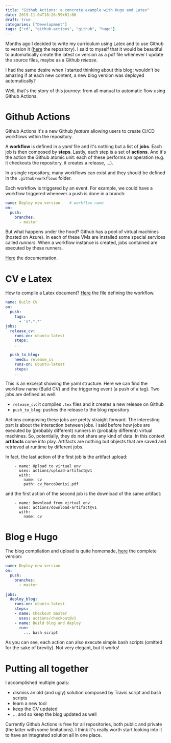 ```yaml
---
title: "Github Actions: a concrete example with Hugo and Latex"
date: 2019-11-04T18:26:59+01:00
draft: true
categories: ["Development"]
tags: ["cd", "github-actions", "github", "hugo"]
---
```


Months ago I decided to write my curriculum using Latex and to use Github to version it ([here](https://github.com/marcodenisi/cv) the repository). I said to myself that it would be beautiful to automatically create the latest cv version as a pdf file whenever I update the source files, maybe as a Github *release*.  

I had the same desire when I started thinking about this blog: wouldn't be amazing if at each new content, a new blog version was deployed automatically?

Well, that's the story of this journey: from all manual to automatic flow using Github Actions.

# Github Actions
Github Actions it's a new Github *feature* allowing users to create CI/CD workflows within the repository.

A **workflow** is defined in a *yaml* file and it's nothing but a list of **jobs**. Each job is then composed by **steps**. Lastly, each step is a set of **actions**. And it's the action the Github atomic unit: each of these performs an operation (e.g. it checkouts the repository, it creates a release, ...). 

In a single repository, many workflows can exist and they should be defined in the `.github/workflows` folder.

Each workflow is triggered by an event. For example, we could have a workflow triggered whenever a push is done in a branch:

```yaml
name: Deploy new version    # workflow name
on: 
  push:
    branches:
      - master
```
But what happens under the hood? Github has a pool of virtual machines (hosted on Azure). In each of these VMs are installed some special services called *runners*. When a workflow instance is created, jobs contained are executed by these runners.

[Here](https://help.github.com/en/github/automating-your-workflow-with-github-actions) the documentation.

# CV e Latex
How to compile a Latex document? [Here](https://github.com/marcodenisi/cv/blob/master/.github/workflows/main.yml) the file defining the workflow.

```yaml
name: Build CV
on:
  push:
    tags:
      - 'v*.*.*'
jobs:
  release_cv:
    runs-on: ubuntu-latest
    steps:
    ...
  
  push_to_blog:
    needs: release_cv
    runs-on: ubuntu-latest
    steps:
    ...
```
This is an excerpt showing the yaml structure. Here we can find the workflow name (Build CV) and the triggering event (a push of a tag). Two jobs are defined as well:

- `release_cv`: it compiles `.tex` files and it creates a new release on Github
- `push_to_blog`: pushes the release to the blog repository

Actions composing these jobs are pretty straight forward. The interesting part is about the interaction between jobs. I said before how jobs are executed by (probably different) runners in (probably different) virtual machines. So, potentially, they do not share any kind of data. In this context **artifacts** come into play. Artifacts are nothing but objects that are saved and retrieved at runtime by different jobs.

In fact, the last action of the first job is the artifact upload:
```
    - name: Upload to virtual env
      uses: actions/upload-artifact@v1
      with:
        name: cv
        path: cv_MarcoDenisi.pdf
```

and the first action of the second job is the download of the same artifact:
```
    - name: Download from virtual env
      uses: actions/download-artifact@v1
      with:
        name: cv
```

# Blog e Hugo

The blog compilation and upload is quite homemade, [here](https://github.com/marcodenisi/marcodenisi-dev/blob/master/.github/workflows/main.yml) the complete version:
```yaml
name: Deploy new version
on: 
  push:
    branches:
      - master
      
jobs:
  deploy_blog:
    runs-on: ubuntu-latest
    steps:
    - name: Checkout master
      uses: actions/checkout@v1
    - name: Build blog and deploy
      run:  |
        ... bash script
``` 
As you can see, each action can also execute simple bash scripts (omitted for the sake of brevity). Not very elegant, but it works!

# Putting all together

I accomplished multiple goals:

- dismiss an old (and ugly) solution composed by Travis script and bash scripts
- learn a new tool
- keep the CV updated
- ... and so keep the blog updated as well

Currently Github Actions is free for all repositories, both public and private (the latter with some limitations). I think it's really worth start looking into it to have an integrated solution all in one place.